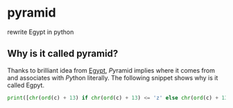 # pyramid
rewrite Egypt in python

## Why is it called pyramid?
Thanks to brilliant idea from [Egypt](https://www.gson.org/egypt/egypt.html), *Py*ramid implies where it comes from and associates with *Py*thon literally. The following snippet shows why is it called Egpyt.

```python
print([chr(ord(c) + 13) if chr(ord(c) + 13) <= 'z' else chr(ord(c) + 13 - 26) for c in 'rtlcg'])
```
